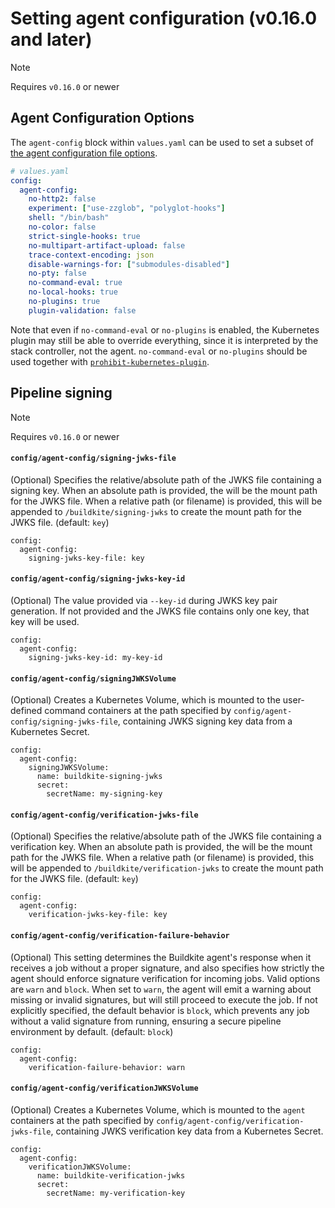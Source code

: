 # Setting agent configuration (v0.16.0 and later)

> [!NOTE]
> Requires `v0.16.0` or newer

## Agent Configuration Options
The `agent-config` block within `values.yaml` can be used to set a subset of
[the agent configuration file options](https://buildkite.com/docs/agent/v3/configuration).

```yaml
# values.yaml
config:
  agent-config:
    no-http2: false
    experiment: ["use-zzglob", "polyglot-hooks"]
    shell: "/bin/bash"
    no-color: false
    strict-single-hooks: true
    no-multipart-artifact-upload: false
    trace-context-encoding: json
    disable-warnings-for: ["submodules-disabled"]
    no-pty: false
    no-command-eval: true
    no-local-hooks: true
    no-plugins: true
    plugin-validation: false
```

Note that even if `no-command-eval` or `no-plugins` is enabled, the Kubernetes
plugin may still be able to override everything, since it is interpreted by the
stack controller, not the agent. `no-command-eval` or `no-plugins` should be
used together with [`prohibit-kubernetes-plugin`](#securing-stack).


## Pipeline signing

> [!NOTE]
> Requires `v0.16.0` or newer

#### `config/agent-config/signing-jwks-file`
(Optional)
Specifies the relative/absolute path of the JWKS file containing a signing key.
When an absolute path is provided, the will be the mount path for the JWKS file.
When a relative path (or filename) is provided, this will be appended to `/buildkite/signing-jwks` to create the mount path for the JWKS file.
(default: `key`)
```
config:
  agent-config:
    signing-jwks-key-file: key
```

#### `config/agent-config/signing-jwks-key-id`
(Optional)
The value provided via `--key-id` during JWKS key pair generation.
If not provided and the JWKS file contains only one key, that key will be used.
```
config:
  agent-config:
    signing-jwks-key-id: my-key-id
```

#### `config/agent-config/signingJWKSVolume`
(Optional)
Creates a Kubernetes Volume, which is mounted to the user-defined command containers at the path specified by `config/agent-config/signing-jwks-file`, containing JWKS signing key data from a Kubernetes Secret.
```
config:
  agent-config:
    signingJWKSVolume:
      name: buildkite-signing-jwks
      secret:
        secretName: my-signing-key
```

#### `config/agent-config/verification-jwks-file`
(Optional)
Specifies the relative/absolute path of the JWKS file containing a verification key.
When an absolute path is provided, the will be the mount path for the JWKS file.
When a relative path (or filename) is provided, this will be appended to `/buildkite/verification-jwks` to create the mount path for the JWKS file.
(default: `key`)
```
config:
  agent-config:
    verification-jwks-key-file: key
```

#### `config/agent-config/verification-failure-behavior`
(Optional)
This setting determines the Buildkite agent's response when it receives a job without a proper signature, and also specifies how strictly the agent should enforce signature verification for incoming jobs.
Valid options are `warn` and `block`.
When set to `warn`, the agent will emit a warning about missing or invalid signatures, but will still proceed to execute the job.
If not explicitly specified, the default behavior is `block`, which prevents any job without a valid signature from running, ensuring a secure pipeline environment by default.
(default: `block`)
```
config:
  agent-config:
    verification-failure-behavior: warn
```

#### `config/agent-config/verificationJWKSVolume`
(Optional)
Creates a Kubernetes Volume, which is mounted to the `agent` containers at the path specified by `config/agent-config/verification-jwks-file`, containing JWKS verification key data from a Kubernetes Secret.
```
config:
  agent-config:
    verificationJWKSVolume:
      name: buildkite-verification-jwks
      secret:
        secretName: my-verification-key
```
